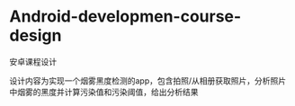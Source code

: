 # Android-developmen-course-design

安卓课程设计

设计内容为实现一个烟雾黑度检测的app，包含拍照/从相册获取照片，分析照片中烟雾的黑度并计算污染值和污染阈值，给出分析结果
